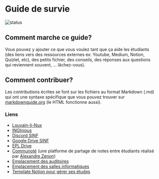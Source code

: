 # Guide de survie

![status](https://img.shields.io/badge/status-work%20in%20progress-blue?style=flat-square)

## Comment marche ce guide?

Vous pouvez y ajouter ce que vous voulez tant que ça aide les étudiants (des liens vers des ressources externes ex: Youtube, Medium, Notion, Quizlet, etc), des petits fichier, des conseils, des réponses aux questions qui reviennent souvent, ... lâchez-vous).

## Comment contribuer?

Les contributions écrites se font sur les fichiers au format Markdown (.md) qui ont une syntaxe spécifique que vous pouvez trouver sur [markdownguide.org](https://www.markdownguide.org/cheat-sheet/) (le HTML fonctionne aussi).

### Liens

* [Louvain-li-Nux](https://www.louvainlinux.org)
* [INGInious](http://inginious.info.ucl.ac.be/)
* [Discord SINF](https://discord.gg/CdtkZjCtUU)
* [Google Drive SINF](https://drive.google.com/drive/folders/0B1i5OL6s8FOsc0R4Y25MQzlJcFU)
* [EPL Drive](https://uclouvain-my.sharepoint.com/:f:/g/personal/miguel_delecourt_student_uclouvain_be/ErNklAdPrRxMhivv3RRPEQABYS95TjFaosPTTSCVydnbYA)
* [Communoté](https://www.communote.be/) (une platforme de partage de notes entre étudiants réalisé par [Alexandre Zenon](https://github.com/Ahzed11))
* [Emplacement des auditoires](https://uclouvain.be/fr/administrations/adpi/auditoires-ucl-louvain-la-neuve.html)
* [Emplacement des salles informatiques](https://www.google.com/maps/d/viewer?mid=1LhefFjePIBksJEJ91QsFZk2V4hDuNQEL&ll=50.66893714275128%2C4.618649383860323&z=16)
* [Template Notion pour gérer ses études](https://etudiant-template.notion.site/Universit-5179ff2685584586b8a0a8c20c5baa8f)
